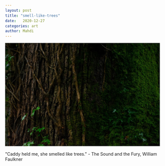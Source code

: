 ```yaml
---
layout: post
title: "smell-like-trees"
date:   2020-12-27
categories: art
author: Mahdi
---
```


![smell-like-trees](/img/arts/smell-like-trees.jpg)

<span class='image-details'>
"Caddy held me, she smelled like trees." - The Sound and the Fury, William Faulkner
</span>


